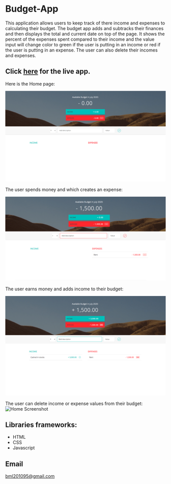 # Budget-App

This  application  allows users to keep track of there income and expenses to   calculating their budget. The budget app adds and subtracks their finances and then displays the total and current date on top of the page. It shows the percent of the expenses spent compared to their income and the value input will change color to green if the user is putting in an income or red if the user is putting in an expense. The user can also delete their incomes and expenses.



 ## Click [here](https://brianlevin.github.io/Budget-App/) for the live app. 

Here is the Home page:

![Home Screenshot](homepage.png)


The user  spends money and which creates an expense:

![Expense Screenshot](expense.png)


The user earns money and adds income to their budget:

![Income Screenshot](income.png)

The user can delete  income or expense values from their budget:
![Home Screenshot](income1.png)

##  Libraries frameworks:
- HTML
- CSS
- Javascript

## Email

bml201095@gmail.com
